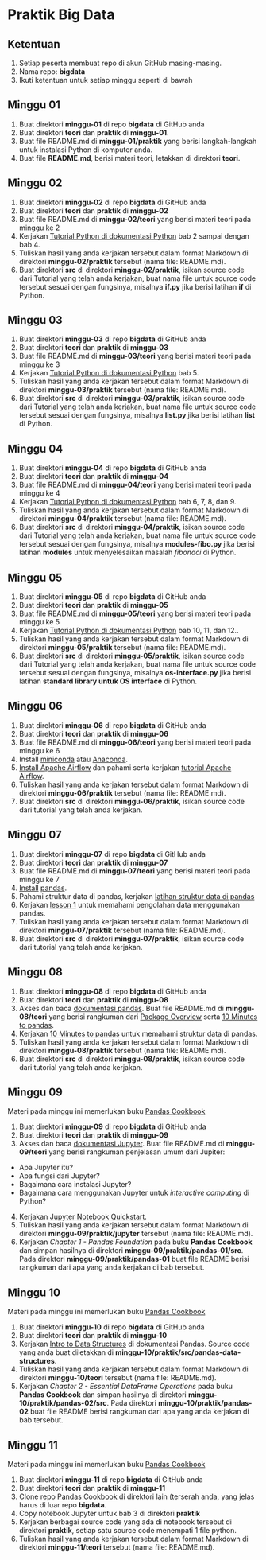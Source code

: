 # Praktik Big Data

## Ketentuan

1.  Setiap peserta membuat repo di akun GitHub masing-masing.
2.  Nama repo: **bigdata**
3.  Ikuti ketentuan untuk setiap minggu seperti di bawah

## Minggu 01

1.  Buat direktori **minggu-01** di repo **bigdata** di GitHub anda
2.  Buat direktori **teori** dan **praktik** di **minggu-01**.
3.  Buat file README.md di **minggu-01/praktik** yang berisi langkah-langkah untuk instalasi Python di komputer anda.
4.  Buat file **README.md**, berisi materi teori, letakkan di direktori **teori**.

## Minggu 02

1.  Buat direktori **minggu-02** di repo **bigdata** di GitHub anda
2.  Buat direktori **teori** dan **praktik** di **minggu-02**
3.  Buat file README.md di **minggu-02/teori** yang berisi materi teori pada minggu ke 2
4.  Kerjakan [Tutorial Python di dokumentasi Python](https://docs.python.org/3/tutorial/index.html) bab 2 sampai dengan bab 4.
5.  Tuliskan hasil yang anda kerjakan tersebut dalam format Markdown di direktori **minggu-02/praktik** tersebut (nama file: README.md).
6.  Buat direktori **src** di direktori **minggu-02/praktik**, isikan source code dari Tutorial yang telah anda kerjakan, buat nama file untuk source code tersebut sesuai dengan fungsinya, misalnya **if.py** jika berisi latihan **if** di Python.

## Minggu 03

1.  Buat direktori **minggu-03** di repo **bigdata** di GitHub anda
2.  Buat direktori **teori** dan **praktik** di **minggu-03**
3.  Buat file README.md di **minggu-03/teori** yang berisi materi teori pada minggu ke 3
4.  Kerjakan [Tutorial Python di dokumentasi Python](https://docs.python.org/3/tutorial/index.html) bab 5.
5.  Tuliskan hasil yang anda kerjakan tersebut dalam format Markdown di direktori **minggu-03/praktik** tersebut (nama file: README.md).
6.  Buat direktori **src** di direktori **minggu-03/praktik**, isikan source code dari Tutorial yang telah anda kerjakan, buat nama file untuk source code tersebut sesuai dengan fungsinya, misalnya **list.py** jika berisi latihan **list** di Python.

## Minggu 04

1.  Buat direktori **minggu-04** di repo **bigdata** di GitHub anda
2.  Buat direktori **teori** dan **praktik** di **minggu-04**
3.  Buat file README.md di **minggu-04/teori** yang berisi materi teori pada minggu ke 4
4.  Kerjakan [Tutorial Python di dokumentasi Python](https://docs.python.org/3/tutorial/index.html) bab 6, 7, 8, dan 9.
5.  Tuliskan hasil yang anda kerjakan tersebut dalam format Markdown di direktori **minggu-04/praktik** tersebut (nama file: README.md).
6.  Buat direktori **src** di direktori **minggu-04/praktik**, isikan source code dari Tutorial yang telah anda kerjakan, buat nama file untuk source code tersebut sesuai dengan fungsinya, misalnya **modules-fibo.py** jika berisi latihan **modules** untuk menyelesaikan masalah *fibonaci* di Python.

## Minggu 05

1.  Buat direktori **minggu-05** di repo **bigdata** di GitHub anda
2.  Buat direktori **teori** dan **praktik** di **minggu-05**
3.  Buat file README.md di **minggu-05/teori** yang berisi materi teori pada minggu ke 5
4.  Kerjakan [Tutorial Python di dokumentasi Python](https://docs.python.org/3/tutorial/index.html) bab 10, 11, dan 12..
5.  Tuliskan hasil yang anda kerjakan tersebut dalam format Markdown di direktori **minggu-05/praktik** tersebut (nama file: README.md).
6.  Buat direktori **src** di direktori **minggu-05/praktik**, isikan source code dari Tutorial yang telah anda kerjakan, buat nama file untuk source code tersebut sesuai dengan fungsinya, misalnya **os-interface.py** jika berisi latihan **standard library untuk OS interface** di Python.

## Minggu 06

1.  Buat direktori **minggu-06** di repo **bigdata** di GitHub anda
2.  Buat direktori **teori** dan **praktik** di **minggu-06**
3.  Buat file README.md di **minggu-06/teori** yang berisi materi teori pada minggu ke 6
4.  Install [miniconda](https://conda.io/miniconda.html) atau [Anaconda](https://www.anaconda.com/download).
5.  [Install Apache Airflow](https://airflow.apache.org/installation.html) dan pahami serta kerjakan [tutorial Apache Airflow](https://airflow.apache.org/tutorial.html).
6.  Tuliskan hasil yang anda kerjakan tersebut dalam format Markdown di direktori **minggu-06/praktik** tersebut (nama file: README.md).
7.  Buat direktori **src** di direktori **minggu-06/praktik**, isikan source code dari tutorial yang telah anda kerjakan.

## Minggu 07

1.  Buat direktori **minggu-07** di repo **bigdata** di GitHub anda
2.  Buat direktori **teori** dan **praktik** di **minggu-07**
3.  Buat file README.md di **minggu-07/teori** yang berisi materi teori pada minggu ke 7
4.  [Install](http://pandas.pydata.org/pandas-docs/stable/install.html) [pandas](https://pandas.pydata.org/). 
5.  Pahami struktur data di pandas, kerjakan [latihan struktur data di pandas](http://pandas.pydata.org/pandas-docs/stable/dsintro.html)
6.  Kerjakan [lesson 1](http://nbviewer.jupyter.org/urls/bitbucket.org/hrojas/learn-pandas/raw/master/lessons/01%20-%20Lesson.ipynb) untuk memahami pengolahan data menggunakan pandas.
7.  Tuliskan hasil yang anda kerjakan tersebut dalam format Markdown di direktori **minggu-07/praktik** tersebut (nama file: README.md).
8.  Buat direktori **src** di direktori **minggu-07/praktik**, isikan source code dari tutorial yang telah anda kerjakan.

## Minggu 08

1.  Buat direktori **minggu-08** di repo **bigdata** di GitHub anda
2.  Buat direktori **teori** dan **praktik** di **minggu-08**
3.  Akses dan baca [dokumentasi pandas](http://pandas.pydata.org/pandas-docs/stable/index.html). Buat file README.md di **minggu-08/teori** yang berisi rangkuman dari [Package Overview](http://pandas.pydata.org/pandas-docs/stable/overview.html) serta [10 Minutes to pandas](http://pandas.pydata.org/pandas-docs/stable/10min.html).
4.  Kerjakan [10 Minutes to pandas](http://pandas.pydata.org/pandas-docs/stable/10min.html) untuk memahami struktur data di pandas.
5.  Tuliskan hasil yang anda kerjakan tersebut dalam format Markdown di direktori **minggu-08/praktik** tersebut (nama file: README.md).
6.  Buat direktori **src** di direktori **minggu-08/praktik**, isikan source code dari tutorial yang telah anda kerjakan.

## Minggu 09

Materi pada minggu ini memerlukan buku [Pandas Cookbook](https://www.packtpub.com/big-data-and-business-intelligence/pandas-cookbook)

1.  Buat direktori **minggu-09** di repo **bigdata** di GitHub anda
2.  Buat direktori **teori** dan **praktik** di **minggu-09**
3.  Akses dan baca [dokumentasi Jupyter](http://jupyter.org/documentation). Buat file README.md di **minggu-09/teori** yang berisi rangkuman penjelasan umum dari Jupiter: 
  * Apa Jupyter itu? 
  * Apa fungsi dari Jupyter?
  * Bagaimana cara instalasi Jupyter?
  * Bagaimana cara menggunakan Jupyter untuk _interactive computing_ di Python?
4.  Kerjakan [Jupyter Notebook Quickstart](https://jupyter.readthedocs.io/en/latest/content-quickstart.html).
5.  Tuliskan hasil yang anda kerjakan tersebut dalam format Markdown di direktori **minggu-09/praktik/jupyter** tersebut (nama file: README.md).
6.  Kerjakan _Chapter 1 - Pandas Foundation_ pada buku **Pandas Cookbook** dan simpan hasilnya di direktori **minggu-09/praktik/pandas-01/src**. Pada direktori **minggu-09/praktik/pandas-01** buat file README berisi rangkuman dari apa yang anda kerjakan di bab tersebut.

## Minggu 10

Materi pada minggu ini memerlukan buku [Pandas Cookbook](https://www.packtpub.com/big-data-and-business-intelligence/pandas-cookbook)

1.  Buat direktori **minggu-10** di repo **bigdata** di GitHub anda
2.  Buat direktori **teori** dan **praktik** di **minggu-10**
3.  Kerjakan [Intro to Data Structures](http://pandas.pydata.org/pandas-docs/stable/dsintro.html) di dokumentasi Pandas. Source code yang anda buat diletakkan di **minggu-10/praktik/src/pandas-data-structures**.
4.  Tuliskan hasil yang anda kerjakan tersebut dalam format Markdown di direktori **minggu-10/teori** tersebut (nama file: README.md).
6.  Kerjakan _Chapter 2 - Essential DataFrame Operations_ pada buku **Pandas Cookbook** dan simpan hasilnya di direktori **minggu-10/praktik/pandas-02/src**. Pada direktori **minggu-10/praktik/pandas-02** buat file README berisi rangkuman dari apa yang anda kerjakan di bab tersebut.

## Minggu 11

Materi pada minggu ini memerlukan buku [Pandas Cookbook](https://www.packtpub.com/big-data-and-business-intelligence/pandas-cookbook)

1.  Buat direktori **minggu-11** di repo **bigdata** di GitHub anda
2.  Buat direktori **teori** dan **praktik** di **minggu-11**
3.  Clone repo [Pandas Cookbook](https://github.com/PacktPublishing/Pandas-Cookbook) di direktori lain (terserah anda, yang jelas harus di luar repo **bigdata**.
4.  Copy notebook Jupyter untuk bab 3 di direktori **praktik**
5.  Kerjakan berbagai source code yang ada di notebook tersebut di direktori **praktik**, setiap satu source code menempati 1 file python.
6.  Tuliskan hasil yang anda kerjakan tersebut dalam format Markdown di direktori **minggu-11/teori** tersebut (nama file: README.md).

